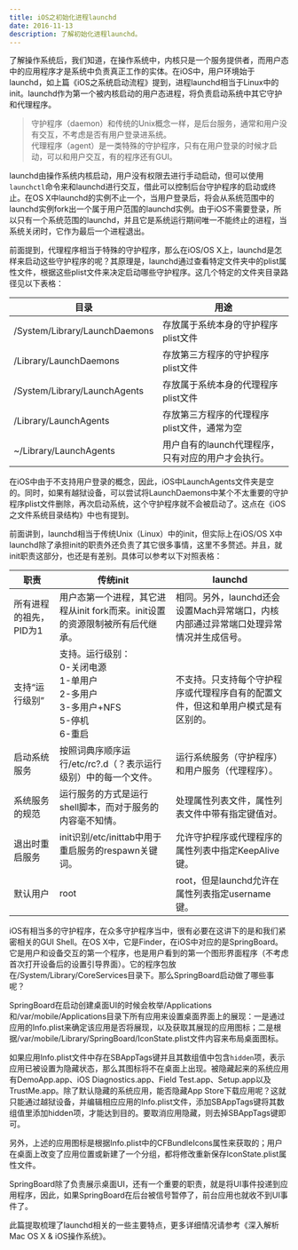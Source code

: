 ```yaml
---
title: iOS之初始化进程launchd
date: 2016-11-13
description: 了解初始化进程launchd。
---
```


了解操作系统后，我们知道，在操作系统中，内核只是一个服务提供者，而用户态中的应用程序才是系统中负责真正工作的实体。在iOS中，用户环境始于launchd，如上篇《iOS之系统启动流程》提到，进程launchd相当于Linux中的init。launchd作为第一个被内核启动的用户态进程，将负责启动系统中其它守护和代理程序。


> 守护程序（daemon）和传统的Unix概念一样，是后台服务，通常和用户没有交互，不考虑是否有用户登录进系统。  
> 代理程序（agent）是一类特殊的守护程序，只有在用户登录的时候才启动，可以和用户交互，有的程序还有GUI。


launchd由操作系统内核启动，用户没有权限去进行手动启动，但可以使用`launchctl`命令来和launchd进行交互，借此可以控制后台守护程序的启动或终止。在OS X中launchd的实例不止一个，当用户登录后，将会从系统范围中的launchd实例fork出一个属于用户范围的launchd实例。由于iOS不需要登录，所以只有一个系统范围的launchd，并且它是系统运行期间唯一不能终止的进程，当系统关闭时，它作为最后一个进程退出。 

前面提到，代理程序相当于特殊的守护程序，那么在iOS/OS X上，launchd是怎样来启动这些守护程序的呢？其原理是，launchd通过查看特定文件夹中的plist属性文件，根据这些plist文件来决定启动哪些守护程序。这几个特定的文件夹目录路径见以下表格：  

|目录 | 用途 | 
|----- | ---- | 
|/System/Library/LaunchDaemons|存放属于系统本身的守护程序plist文件|
|/Library/LaunchDaemons|存放第三方程序的守护程序plist文件|
|/System/Library/LaunchAgents|存放属于系统本身的代理程序plist文件|
|/Library/LaunchAgents|存放第三方程序的代理程序plist文件，通常为空|
|~/Library/LaunchAgents|用户自有的launch代理程序，只有对应的用户才会执行。|

在iOS中由于不支持用户登录的概念，因此，iOS中LaunchAgents文件夹是空的。同时，如果有越狱设备，可以尝试将LaunchDaemons中某个不太重要的守护程序plist文件删除，再次启动系统，这个守护程序就不会被启动了。这点在《iOS之文件系统目录结构》中也有提到。  

前面讲到，launchd相当于传统Unix（Linux）中的init，但实际上在iOS/OS X中launchd除了承担init的职责外还负责了其它很多事情，这里不多赘述。并且，就init职责这部分，也还是有差别。具体可以参考以下对照表格：

|职责 | 传统init | launchd |
|----- | ---- | ------ |
|所有进程的祖先，PID为1|用户态第一个进程，其它进程从init fork而来。init设置的资源限制被所有后代继承。|相同。另外，launchd还会设置Mach异常端口，内核内部通过异常端口处理异常情况并生成信号。|
|支持“运行级别”|支持。运行级别：<br/>0-关闭电源<br/>1-单用户<br/>2-多用户<br/>3-多用户+NFS<br/>5-停机<br/>6-重启|<br/>不支持。只支持每个守护程序或代理程序自有的配置文件，但这和单用户模式是有区别的。|
|启动系统服务|按照词典序顺序运行/etc/rc?.d（？表示运行级别）中的每一个文件。|运行系统服务（守护程序）和用户服务（代理程序）。|
|系统服务的规范|运行服务的方式是运行shell脚本，而对于服务的内容毫不知情。|处理属性列表文件，属性列表文件中带有指定键值对。|
|退出时重启服务|init识别/etc/inittab中用于重启服务的respawn关键词。|允许守护程序或代理程序的属性列表中指定KeepAlive键。|
|默认用户|root|root，但是launchd允许在属性列表指定username键。|

iOS有相当多的守护程序，在众多守护程序当中，很有必要在这讲下的是和我们紧密相关的GUI Shell。在OS X中，它是Finder，在iOS中对应的是SpringBoard。它是用户和设备交互的第一个程序，也是用户看到的第一个图形界面程序（不考虑首次打开设备后的设置引导界面）。它的程序包放在/System/Library/CoreServices目录下。那么SpringBoard启动做了哪些事呢？  

SpringBoard在启动创建桌面UI的时候会枚举/Applications和/var/mobile/Applications目录下所有应用来设置桌面界面上的展现：一是通过应用的Info.plist来确定该应用是否将展现，以及获取其展现的应用图标；二是根据/var/mobile/Library/SpringBoard/IconState.plist文件内容来布局桌面图标。  

如果应用Info.plist文件中存在SBAppTags键并且其数组值中包含`hidden`项，表示应用已被设置为隐藏状态，那么其图标将不在桌面上出现。被隐藏起来的系统应用有DemoApp.app、iOS Diagnostics.app、Field Test.app、Setup.app以及TrustMe.app。除了默认隐藏的系统应用，能否隐藏App Store下载应用呢？这就只能通过越狱设备，并编辑相应应用的Info.plist文件，添加SBAppTags键将其数组值里添加hidden项，才能达到目的。要取消应用隐藏，则去掉SBAppTags键即可。

另外，上述的应用图标是根据Info.plist中的CFBundleIcons属性来获取的；用户在桌面上改变了应用位置或新建了一个分组，都将修改重新保存IconState.plist属性文件。  

SpringBoard除了负责展示桌面UI，还有一个重要的职责，就是将UI事件投递到应用程序，因此，如果SpringBoard在后台被信号暂停了，前台应用也就收不到UI事件了。  

此篇提取梳理了launchd相关的一些主要特点，更多详细情况请参考《深入解析Mac OS X & iOS操作系统》。
